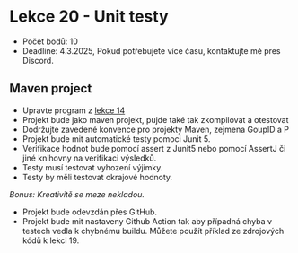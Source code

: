 # Lekce 20 - Unit testy
- Počet bodů: 10
- Deadline: 4.3.2025, Pokud potřebujete více času, kontaktujte mě pres Discord.

## Maven project
- Upravte program z [lekce 14](../../../Ukoly/Exceptions/README.md)
- Projekt  bude jako maven projekt, pujde také tak zkompilovat a otestovat
- Dodržujte zavedené konvence pro projekty Maven, zejmena GoupID a P
- Projekt bude mit automatické testy pomoci Junit 5.
- Verifikace hodnot bude pomocí assert z Junit5 nebo pomocí AssertJ či jiné knihovny na verifikaci výsledků.
- Testy musí testovat vyhození výjimky.
- Testy by měli testovat okrajové hodnoty.

*Bonus: Kreativitě se meze nekladou.*
- Projekt bude odevzdán přes GitHub.
- Projekt bude mit nastaveny Github Action tak aby případná chyba v testech vedla k chybnému buildu. Můžete použít příklad ze zdrojových kódů k lekci 19.
